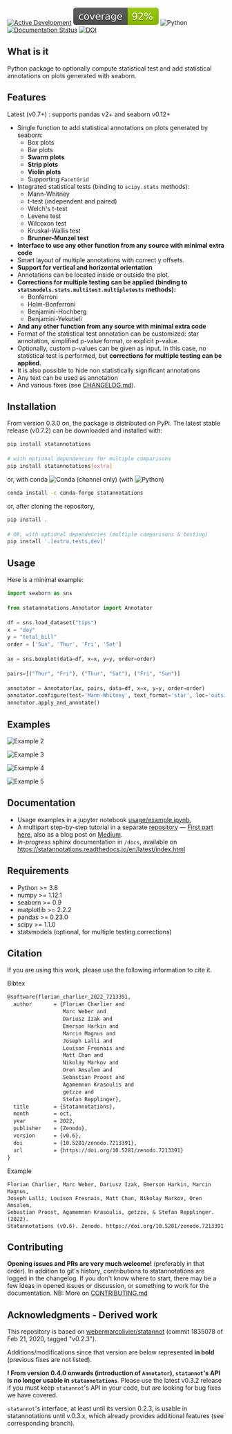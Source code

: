 [![Active Development](https://img.shields.io/badge/Maintenance%20Level-Actively%20Developed-brightgreen.svg)](https://gist.github.com/cheerfulstoic/d107229326a01ff0f333a1d3476e068d)
![coverage](https://raw.githubusercontent.com/trevismd/statannotations/master/coverage.svg)
![Python](https://img.shields.io/badge/Python-3.8%2B-blue)
[![Documentation Status](https://readthedocs.org/projects/statannotations/badge/?version=latest)](https://statannotations.readthedocs.io/en/master/?badge=latest)
[![DOI](https://zenodo.org/badge/296015778.svg)](https://zenodo.org/badge/latestdoi/296015778)

## What is it

Python package to optionally compute statistical test and add statistical
annotations on plots generated with seaborn.

## Features

Latest (v0.7+) : supports pandas v2+ and seaborn v0.12+

- Single function to add statistical annotations on plots
  generated by seaborn:
    - Box plots
    - Bar plots
    - **Swarm plots**
    - **Strip plots**
    - **Violin plots**
    - Supporting `FacetGrid`
- Integrated statistical tests (binding to `scipy.stats` methods):
    - Mann-Whitney
    - t-test (independent and paired)
    - Welch's t-test
    - Levene test
    - Wilcoxon test
    - Kruskal-Wallis test
    - **Brunner-Munzel test**
- **Interface to use any other function from any source with minimal extra
  code**
- Smart layout of multiple annotations with correct y offsets.
- **Support for vertical and horizontal orientation**
- Annotations can be located inside or outside the plot.
- **Corrections for multiple testing can be applied
  (binding to `statsmodels.stats.multitest.multipletests` methods):**
    - Bonferroni
    - Holm-Bonferroni
    - Benjamini-Hochberg
    - Benjamini-Yekutieli
- **And any other function from any source with minimal extra code**
- Format of the statistical test annotation can be customized:
      star annotation, simplified p-value format, or explicit p-value.
- Optionally, custom p-values can be given as input.
      In this case, no statistical test is performed, but **corrections for
      multiple testing can be applied.**
- It is also possible to hide non statistically significant annotations
- Any text can be used as annotation
- And various fixes (see
  [CHANGELOG.md](https://github.com/trevismd/statannotations/blob/master/CHANGELOG.md)).

## Installation

From version 0.3.0 on, the package is distributed on PyPi.
The latest stable release (v0.7.2) can be downloaded and installed with:
```bash
pip install statannotations

# with optional dependencies for multiple comparisons
pip install statannotations[extra]
```

or, with conda ![Conda (channel only)](https://img.shields.io/conda/vn/conda-forge/statannotations) (with ![Python](https://img.shields.io/badge/Python-3.9%2B-blue))

```bash
conda install -c conda-forge statannotations
```

or, after cloning the repository,
```bash
pip install .

# OR, with optional dependencies (multiple comparisons & testing)
pip install '.[extra,tests,dev]'
```

## Usage

Here is a minimal example:

```python
import seaborn as sns

from statannotations.Annotator import Annotator

df = sns.load_dataset("tips")
x = "day"
y = "total_bill"
order = ['Sun', 'Thur', 'Fri', 'Sat']

ax = sns.boxplot(data=df, x=x, y=y, order=order)

pairs=[("Thur", "Fri"), ("Thur", "Sat"), ("Fri", "Sun")]

annotator = Annotator(ax, pairs, data=df, x=x, y=y, order=order)
annotator.configure(test='Mann-Whitney', text_format='star', loc='outside')
annotator.apply_and_annotate()
```

## Examples

![Example 2](https://raw.githubusercontent.com/trevismd/statannotations/master/usage/example_hue_layout.png)

![Example 3](https://raw.githubusercontent.com/trevismd/statannotations/master/usage/flu_dataset_log_scale_in_axes.svg)

![Example 4](https://raw.githubusercontent.com/trevismd/statannotations/master/usage/HorizontalBarplotOutside.png)

![Example 5](https://raw.githubusercontent.com/trevismd/statannotations/master/usage/example_2facets.png)

## Documentation

- Usage examples in a jupyter notebook [usage/example.ipynb](https://github.com/trevismd/statannotations/blob/master/usage/example.ipynb),
- A multipart step-by-step tutorial in a separate [repository](https://github.com/trevismd/statannotations-tutorials)
  &mdash; [First part here](https://github.com/trevismd/statannotations-tutorials/blob/main/Tutorial_1/Statannotations-Tutorial-1.ipynb),
  also as a blog post on [Medium](https://levelup.gitconnected.com/statistics-on-seaborn-plots-with-statannotations-2bfce0394c00).
- *In-progress* sphinx documentation in `/docs`, available on https://statannotations.readthedocs.io/en/latest/index.html

## Requirements

+ Python >= 3.8
+ numpy >= 1.12.1
+ seaborn >= 0.9
+ matplotlib >= 2.2.2
+ pandas >= 0.23.0
+ scipy >= 1.1.0
+ statsmodels (optional, for multiple testing corrections)


## Citation
If you are using this work, please use the following information to cite it.

Bibtex
```tex
@software{florian_charlier_2022_7213391,
  author       = {Florian Charlier and
                  Marc Weber and
                  Dariusz Izak and
                  Emerson Harkin and
                  Marcin Magnus and
                  Joseph Lalli and
                  Louison Fresnais and
                  Matt Chan and
                  Nikolay Markov and
                  Oren Amsalem and
                  Sebastian Proost and
                  Agamemnon Krasoulis and
                  getzze and
                  Stefan Repplinger},
  title        = {Statannotations},
  month        = oct,
  year         = 2022,
  publisher    = {Zenodo},
  version      = {v0.6},
  doi          = {10.5281/zenodo.7213391},
  url          = {https://doi.org/10.5281/zenodo.7213391}
}
```
Example
```
Florian Charlier, Marc Weber, Dariusz Izak, Emerson Harkin, Marcin Magnus,
Joseph Lalli, Louison Fresnais, Matt Chan, Nikolay Markov, Oren Amsalem,
Sebastian Proost, Agamemnon Krasoulis, getzze, & Stefan Repplinger. (2022).
Statannotations (v0.6). Zenodo. https://doi.org/10.5281/zenodo.7213391
```

## Contributing

**Opening issues and PRs are very much welcome!** (preferably in that order).
In addition to git's history, contributions to statannotations are logged in
the changelog.
If you don't know where to start, there may be a few ideas in opened issues or
discussion, or something to work for the documentation.
NB: More on [CONTRIBUTING.md](CONTRIBUTING.md)

## Acknowledgments - Derived work

This repository is based on
[webermarcolivier/statannot](https://github.com/webermarcolivier/statannot)
 (commit 1835078 of Feb 21, 2020, tagged "v0.2.3").

Additions/modifications since that version are below represented **in bold**
(previous fixes are not listed).

**! From version 0.4.0 onwards (introduction of `Annotator`), `statannot`'s API
is no longer usable in `statannotations`**.
Please use the latest v0.3.2 release if you must keep `statannot`'s API in your
code, but are looking for bug fixes we have covered.

`statannot`'s interface, at least until its version 0.2.3, is usable in
statannotations until v.0.3.x, which already provides additional features (see
corresponding branch).
